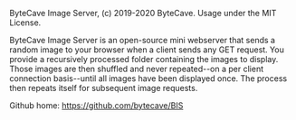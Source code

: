 ByteCave Image Server, (c) 2019-2020 ByteCave. Usage under the MIT License.

ByteCave Image Server is an open-source mini webserver that sends a random image to your browser when a client sends any GET request. You provide a recursively processed folder containing the images to display. Those images are then shuffled and never repeated--on a per client connection basis--until all images have been displayed once. The process then repeats itself for subsequent image requests.

Github home: https://github.com/bytecave/BIS